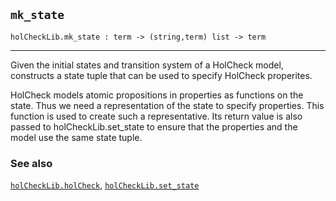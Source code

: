 ## `mk_state`

``` hol4
holCheckLib.mk_state : term -> (string,term) list -> term
```

------------------------------------------------------------------------

Given the initial states and transition system of a HolCheck model,
constructs a state tuple that can be used to specify HolCheck
properites.

HolCheck models atomic propositions in properties as functions on the
state. Thus we need a representation of the state to specify properties.
This function is used to create such a representative. Its return value
is also passed to holCheckLib.set_state to ensure that the properties
and the model use the same state tuple.

### See also

[`holCheckLib.holCheck`](#holCheckLib.holCheck),
[`holCheckLib.set_state`](#holCheckLib.set_state)
